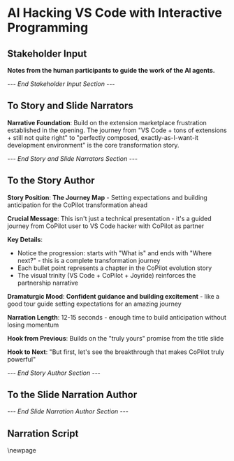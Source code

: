 # AI Hacking VS Code with Interactive Programming

## Stakeholder Input

**Notes from the human participants to guide the work of the AI agents.**

*--- End Stakeholder Input Section ---*

## To Story and Slide Narrators

**Narrative Foundation**: Build on the extension marketplace frustration established in the opening. The journey from "VS Code + tons of extensions + still not quite right" to "perfectly composed, exactly-as-I-want-it development environment" is the core transformation story.

*--- End Story and Slide Narrators Section ---*

## To the Story Author

**Story Position**: **The Journey Map** - Setting expectations and building anticipation for the CoPilot transformation ahead

**Crucial Message**: This isn't just a technical presentation - it's a guided journey from CoPilot user to VS Code hacker with CoPilot as partner

**Key Details**:
- Notice the progression: starts with "What is" and ends with "Where next?" - this is a complete transformation journey
- Each bullet point represents a chapter in the CoPilot evolution story
- The visual trinity (VS Code + CoPilot + Joyride) reinforces the partnership narrative

**Dramaturgic Mood**: **Confident guidance and building excitement** - like a good tour guide setting expectations for an amazing journey

**Narration Length**: 12-15 seconds - enough time to build anticipation without losing momentum

**Hook from Previous**: Builds on the "truly yours" promise from the title slide  

**Hook to Next**: "But first, let's see the breakthrough that makes CoPilot truly powerful"

*--- End Story Author Section ---*

## To the Slide Narration Author

*--- End Slide Narration Author Section ---*

## Narration Script

\newpage